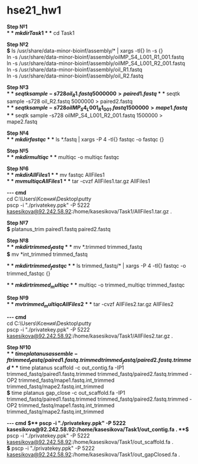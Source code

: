 # hse21_hw1


**Step №1**  
**$** mkdir Task1  
**$** cd Task1  


**Step №2**  
**$** ls /usr/share/data-minor-bioinf/assembly/* | xargs -tI{} ln -s {}  
ln -s /usr/share/data-minor-bioinf/assembly/oilMP_S4_L001_R1_001.fastq  
ln -s /usr/share/data-minor-bioinf/assembly/oilMP_S4_L001_R2_001.fastq  
ln -s /usr/share/data-minor-bioinf/assembly/oil_R1.fastq  
ln -s /usr/share/data-minor-bioinf/assembly/oil_R2.fastq  
 

**Step №3**  
**$** seqtk sample -s728 oil_R1.fastq 5000000 > paired1.fastq  
**$** seqtk sample -s728 oil_R2.fastq 5000000 > paired2.fastq  
**$** seqtk sample -s728 oilMP_S4_L001_R1_001.fastq 1500000 > mape1.fastq  
**$** seqtk sample -s728 oilMP_S4_L001_R2_001.fastq 1500000 > mape2.fastq  


**Step №4**  
**$** mkdir fastqc  
**$** ls *.fastq | xargs -P 4 -tI{} fastqc -o fastqc {}  


**Step №5**  
**$** mkdir multiqc  
**$** multiqc -o multiqc fastqc  


**Step №6**  
**$** mkdir AllFiles1  
**$** mv fastqc AllFiles1  
**$** mv multiqc AllFiles1  
**$** tar -cvzf AllFiles1.tar.gz AllFiles1  

**--- cmd**   
cd C:\Users\Ксения\Desktop\putty  
pscp -i "./privatekey.ppk" -P 5222 kasesikova@92.242.58.92:/home/kasesikova/Task1/AllFiles1.tar.gz .  


**Step №7**  
**$** platanus_trim    paired1.fastq paired2.fastq    


**Step №8**   
**$** mkdir trimmed_fastq  
**$** mv *.trimmed trimmed_fastq  
**$** mv *int_trimmed trimmed_fastq  

**$** mkdir trimmed_fastqc  
**$** ls trimmed_fastq/* | xargs -P 4 -tI{} fastqc -o trimmed_fastqc {}  

**$** mkdir trimmed_multiqc  
**$** multiqc -o trimmed_multiqc trimmed_fastqc    

**Step №9**  
**$** mv trimmed_multiqc AllFiles2  
**$** tar -cvzf AllFiles2.tar.gz AllFiles2  


**--- cmd**   
cd C:\Users\Ксения\Desktop\putty    
pscp -i "./privatekey.ppk" -P 5222 kasesikova@92.242.58.92:/home/kasesikova/Task1/AllFiles2.tar.gz .  

**Step №10**  
**$** time platanus assemble -f trimmed_fastq/paired1.fastq.trimmed trimmed_fastq/paired2.fastq.trimmed  
**$** time platanus scaffold -c out_contig.fa -IP1 trimmed_fastq/paired1.fastq.trimmed trimmed_fastq/paired2.fastq.trimmed -OP2 trimmed_fastq/mape1.fastq.int_trimmed trimmed_fastq/mape2.fastq.int_trimmed  
**$** time platanus gap_close -c out_scaffold.fa -IP1 trimmed_fastq/paired1.fastq.trimmed trimmed_fastq/paired2.fastq.trimmed -OP2 trimmed_fastq/mape1.fastq.int_trimmed trimmed_fastq/mape2.fastq.int_trimmed  


**--- cmd**
**$** pscp -i "./privatekey.ppk" -P 5222 kasesikova@92.242.58.92:/home/kasesikova/Task1/out_contig.fa .  
**$** pscp -i "./privatekey.ppk" -P 5222 kasesikova@92.242.58.92:/home/kasesikova/Task1/out_scaffold.fa .  
**$** pscp -i "./privatekey.ppk" -P 5222 kasesikova@92.242.58.92:/home/kasesikova/Task1/out_gapClosed.fa .  

